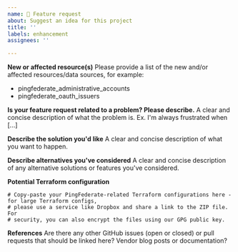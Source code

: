 ```yaml
---
name: 🚀 Feature request
about: Suggest an idea for this project
title: ''
labels: enhancement
assignees: ''

---
```


**New or affected resource(s)**
Please provide a list of the new and/or affected resources/data sources, for example:
- pingfederate_administrative_accounts
- pingfederate_oauth_issuers

**Is your feature request related to a problem? Please describe.**
A clear and concise description of what the problem is. Ex. I'm always frustrated when [...]

**Describe the solution you'd like**
A clear and concise description of what you want to happen.

**Describe alternatives you've considered**
A clear and concise description of any alternative solutions or features you've considered.

**Potential Terraform configuration**
```hcl
# Copy-paste your PingFederate-related Terraform configurations here - for large Terraform configs,
# please use a service like Dropbox and share a link to the ZIP file. For
# security, you can also encrypt the files using our GPG public key.
```

**References**
Are there any other GitHub issues (open or closed) or pull requests that should be linked here? Vendor blog posts or documentation?
